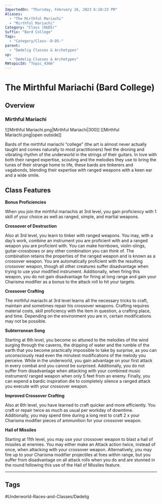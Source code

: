 ```yaml
---
ImportedOn: "Thursday, February 16, 2023 6:10:23 PM"
Aliases:
  - "The Mirthful Mariachi"
  - "Mirthful Mariachi"
Category: "Class (D&D5)"
Suffix: "Bard College"
Tags:
  - "Category/Class--D-D5-"
parent:
  - "Dødelig Classes & Archetypes"
up:
  - "Dødelig Classes & Archetypes"
RWtopicId: "Topic_4366"
---
```

# The Mirthful Mariachi (Bard College)
## Overview
### Mirthful Mariachi
![[Mirthful Mariachi.png|Mirthful Mariachi|300]]
[[Mirthful Mariachi.png|open outside]]

Bards of the mirthful mariachi “college” (the art is almost never actually taught and comes naturally to most practitioners) feel the droning and vibrating rhythm of the underworld in the strings of their guitars. In love with both their ranged expertise, scouting and the melodies they use to bring the tunes of their strange home to life, these bards are tinkerers and vagabonds, blending their expertise with ranged weapons with a keen ear and a wide smile.

## Class Features
**Bonus Proficiencies**

When you join the mirthful mariachis at 3rd level, you gain proficiency with 1 skill of your choice as well as ranged, simple, and martial weapons.

**Crossover of Destruction**

Also at 3rd level, you learn to tinker with ranged weapons. You may, with a day’s work, combine an instrument you are proficient with and a ranged weapon you are proficient with. You can make hornbows, violin-slings, guitar-crossbows or any other combination you can think of. The combination retains the properties of the ranged weapon and is known as a crossover weapon. You are automatically proficient with the resulting crossover weapon, though all other creatures suffer disadvantage when trying to use your modified instrument. Additionally, when firing this weapon, you do not gain disadvantage for firing at long range and gain your Charisma modifier as a bonus to the attack roll to hit your targets.

**Crossover Crafting**

The mirthful mariachi at 3rd level learns all the necessary tricks to craft, maintain and sometimes repair his crossover weapons. Crafting requires material costs, skill proficiency with the item in question, a crafting place, and time. Depending on the environment you are in, certain modifications may not be possible.

**Subterranean Song**

Starting at 6th level, you become so attuned to the melodies of the wind surging through the caverns, the dripping of water and the rumble of the earth that you become practically impossible to take by surprise, as you can unconsciously read even the minutest modifications of the melody you perceive. While in the underworld, you gain advantage on your first attack in every combat and you cannot be surprised. Additionally, you do not suffer from disadvantage when attacking with your combined music instrument/ ranged weapon when only 5 feet from an enemy. Finally, you can expend a bardic inspiration die to completely silence a ranged attack you execute with your crossover weapon.

**Improved Crossover Crafting**

Also at 6th level, you have learned to craft quicker and more efficiently. You craft or repair twice as much as usual per workday of downtime. Additionally, you may spend time during a long rest to craft 2 x your Charisma modifier pieces of ammunition for your crossover weapon.

**Hail of Missiles**

Starting at 11th level, you may use your crossover weapon to blast a hail of missiles at enemies. You may either make an Attack action twice, instead of once, when attacking with your crossover weapon. Alternatively, you may fire up to your Charisma modifier projectiles at foes within range, but you suffer from disadvantage on all attack rolls when you do and are stunned in the round following this use of the Hail of Missiles feature.


---
## Tags
#Underworld-Races-and-Classes/Dødelig

